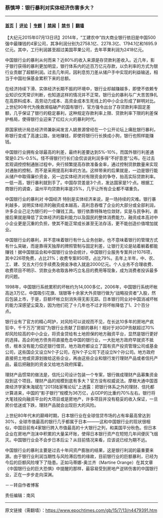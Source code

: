 ### 蔡慎坤：银行暴利对实体经济伤害多大？

---

#### [首页](../../../..?n4479391) &nbsp;|&nbsp; [评论](../../../../../epoch-comment?n4479391) &nbsp;|&nbsp; [专题](../../../../../epoch-special?n4479391) &nbsp;|&nbsp; [禁闻](../../../../../epoch-news?n4479391) &nbsp;|&nbsp; [禁书](../../../../../books?n4479391) &nbsp;|&nbsp; [翻墙](https://github.com/gfw-breaker/nogfw/blob/master/README.md?n4479391)


<div class="post_content" id="artbody" itemprop="articleBody">
 <!-- article content begin -->
 <p>
  【大纪元2015年07月13日讯】2014年，“工建农中”四大商业银行依旧是中国500强中最赚钱的4家公司，其净利润分别为2758.1亿、2278.3亿、1794.1亿和1695.9亿元。其中，工行利润甚至超过美国苹果公司，去年苹果利润为2418亿元。
 </p>
 <p>
  中国银行业的暴利从何而来？近80%的收入来源是存贷款利差收入。近几年，影子银行获得的暴利更加明显，银行体系内的近百万亿元存款，以负利率的方式为银行业贡献了超额利润。过去几年间，因利息剪刀差从储户手中实现的利益输送，相当于中国社保基金累积下来的总额。
 </p>
 <p>
  在经济持续下滑、实体经济长期不振的环境中，银行业却越赚越多，即使不依赖专业知识仅凭常识判断，也知道这样的情况并不正常。银行业的暴利与广大苦苦挣扎在高原料成本、高劳动力成本、高资金成本生死线上的中小企业形成了鲜明对比。上世纪90年代为挽救濒临破产的国有银行，官方强令出台了存贷款利率固定差额，几乎保证了银行的稳定暴利，这种规定存款利率上限、贷款利率下限的利差保护格局，使得银行业迎来了红红火火的暴利时代。
 </p>
 <p>
  原国家统计局总经济师兼新闻发言人姚景源曾经在一个公开论坛上痛批银行暴利，称银行变成了高速公路，坐地赚钱，即使将银行行长换成小狗，银行也照样能赚钱。
 </p>
 <p>
  中国银行业拥有全球最高的利差，最终利差要达到5%-10%，而国外银行利差通常是0.2%-0.5%。怪不得银行行长们会侃谈说利润多得“不好意思”公布。在过去宏观调控控制通胀过程中，央行频繁提高存款准备金率，通过控制贷款数量来实现对通胀的控制，而不是采用提高利率的方法。这样带来的后果就是，一边是银行能从储户中取得廉价资金，另一边实体经济对有限资金的争夺，抬高实际贷款利率。一低一高，银行暴利就到手了。中国存贷差是3个点，发达国家是1个点。根据工商银行的调查，温州平均贷款利率是25%，几乎让所有企业都不堪重负。
 </p>
 <p>
  中国银行业的暴利对
  <ok href="https://www.epochtimes.com/gb/tag/%E4%B8%AD%E5%9B%BD%E7%BB%8F%E6%B5%8E.html">
   中国经济
  </ok>
  特别是实体经济来说，是一场持续的灾难。银行暴利越多，说明实体经济的融资成本越高，高利息吞噬了企业的大部分或全部利润，许多企业己沦为银行的一个赚钱工具。银行依靠特殊地位敛财，实是与民争利，直接后果就是降低了实体经济的盈利能力以及国民的整体消费能力，融资成本高对中小企业更是沉重的负担，使其不能正常成长甚至无法存活，更不能创造价值增加就业。
 </p>
 <p>
  中国银行业的暴利，并不意味着银行有什么业务创新，也不意味着银行的管理方式有什么突破，而是靠得天独厚的牌照管制与固定利差，让银行无论是站着躺着都能赚钱！据中国银监会和中国银行业协会统计，中国银行业服务专案共计1076项，其中226项免费，占比21%；收费专案850项，占比79%。去年上半年，中、农、工、建、交五大行仅手续费及佣金净收入就逾2000亿元。个人业务不合理收费、收费项目不明示、贷款业务收取各种巧立名目的费用等现象，成为消费者投诉最多的问题。
 </p>
 <p>
  1998年，中国银行系统累积的坏帐约为14,000多亿，2006年，中国银行系统坏帐高达3万亿，中国吸引花旗、瑞银等十余家大外资银行做为“战略投资者”入股，然后包装上市，于是，巨额坏帐立刻消失得无影无踪。日本银行同业对中国消减坏帐的能力深感望尘莫及，因为他们花了十几年也不过才将坏帐降低了1、2个百分点。
 </p>
 <p>
  银行业有了官方的精心呵护，对风险可以说视而不见，在长达10多年的房地产疯狂中，千千万万“房奴”为银行业贡献了巨额的暴利！相对于对GDP贡献超过70%却风险较高的中小企业，将资金贷给有土地担保的地方融资平台，显然是银行更好的选择。高企的地方债务将直接危击中国的银行业，一大批地方政府早就资不抵债，根本没有能力偿还银行借贷。地方政府都设立了国有资产投资管理公司或基金公司，这些国企又设立N个子公司，在N个子公司下还设立N个孙公司。地方政府直接把土地或资源划拨给这些企业，再由这些企业和银行发行理财产品或者信托产品，最后把融到的资金又给地方政府挥霍。
 </p>
 <p>
  理财产品惯常的做法是，信托公司设计包装一个专案，银行做成理财产品募集资金投到这个项目。理财产品的规模到底有多大？官方没有权威说法。摩根大通中国首席经济学家朱海斌在“2013陆家嘴论坛”上透露：把银行体系之外的理财、信托都计算进来，中国的“影子银行”规模为36万亿，占GDP的比重约70%左右。银行将大笔钱投向融资平台的大项目或是房地产，许多项目并没有稳妥的收入保证，一旦房价低迷或下跌，理财产品就会出现巨大的风险。
 </p>
 <p>
  上世纪80年代末的巅峰时期，日本银行业在全球信贷市场的占有率最高曾达到30%，全球市值最高的银行几乎都属于日本———这和中国银行业的现状很相似，中国目前有4家银行跨入市值最高的十大银行之列，和美国平分秋色。但日本企业在房地产泡沫中积累的大量呆坏账，使得日本银行资产在短短几年间便灰飞烟灭。中国银行业会不会步日本后尘？从目前情况来看，应该说已经为期不远。
 </p>
 <p>
  中国银行业的暴利主要是过去十年间资产膨胀的结果，这是银行利润的最重要来源。由于银行业利润当期性与风险滞后性的缘故，目前银行业的巨额暴利，已经为今后的巨额风险埋下了隐患。正如马蒂娜-奥兰齐（Martine Orange）在其文章《中国银行业的巨大恐惧》中提醒的那样，最容易受到房地产逆转伤害的中国银行业，正在一步步走向深渊。
 </p>
 <p>
  －－转自作者博客
 </p>
 <p>
  责任编辑：南风
 </p>
 <!-- article content end -->
 <div id="below_article_ad">
 </div>
</div>


---

原文链接（需翻墙）：https://www.epochtimes.com/gb/15/7/13/n4479391.htm